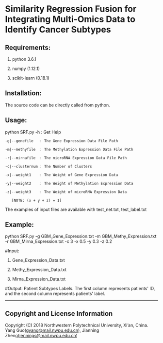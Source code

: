 # Similarity Regression Fusion for Integrating Multi-Omics Data to Identify Cancer Subtypes

Requirements:
------------
1. python 3.6.1
   
2. numpy (1.12.1)
   
3. scikit-learn (0.18.1)

Installation:
------------
The source code can be directly called from python.


Usage:
--------------------------------
python SRF.py 
    -h              : Get Help
  
    -g|--genefile   : The Gene Expression Data File Path
  
    -m|--methyfile  : The Methylation Expression Data File Path
  
    -r|--mirnafile  : The microRNA Expression Data File Path
  
    -c|--clusternum : The Number of Clusters
  
    -x|--weight1    : The Weight of Gene Expression Data
  
    -y|--weight2    : The Weight of Methylation Expression Data
  
    -z|--weight3    : The Weight of microRNA Expression Data
  
       [NOTE: (x + y + z) = 1]
    
The examples of input files are available with test_net.txt, test_label.txt

Example:
--------------------------------
python SRF.py -g GBM_Gene_Expression.txt -m GBM_Methy_Expression.txt -r GBM_Mirna_Expression.txt -c 3 -x 0.5 -y 0.3 -z 0.2 

#Input:

1. Gene_Expression_Data.txt

2. Methy_Expression_Data.txt

3. Mirna_Expression_Data.txt

#Output:
Patient Subtypes Labels. The first column represents patients' ID, and the second column represents patients' label.

      
   
----------------------------------
Copyright and License Information
----------------------------------
Copyright (C) 2018 Northwestern Polytechnical University, Xi’an, China. Yang Guo(gyang@mail.nwpu.edu.cn), Jianning Zheng(jennings@mail.nwpu.edu.cn)
